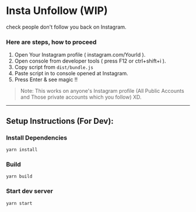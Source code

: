 # Insta Unfollow (WIP)
check people don't follow you back on Instagram.

### Here are steps, how to proceed

1. Open Your Instagram profile ( instagram.com/YourId ).
2. Open console from developer tools ( press F12 or ctrl+shift+i ).
3. Copy script from `dist/bundle.js`
4. Paste script in to console opened at Instagram.
5. Press Enter & see magic !!


> Note:  This works on anyone's Instagram profile (All Public Accounts and Those private accounts which you follow) XD.

---

## Setup Instructions (For Dev):
### Install Dependencies
```shell
yarn install
```

### Build
```shell
yarn build  
```

### Start dev server
```shell
yarn start
```
